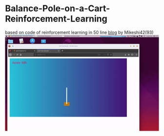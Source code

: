 # Balance-Pole-on-a-Cart-Reinforcement-Learning
based on code of reinforcement learning in 50 line <a href="https://repl.it/talk/learn/From-Scratch-AI-Balancing-Act-in-50-Lines-of-Python/6586">blog</a> by Mikeshi42(93)
<img src="https://raw.githubusercontent.com/fluffybird2323/Balance-Pole-on-a-Cart-Reinforcement-Learning/master/ezgif.com-video-to-gif.gif">
